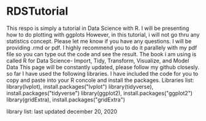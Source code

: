 # RDSTutorial
This respo is simply a tutorial in Data Science with R. 
I will be presenting how to do plotting with ggplots
However, in this tutorial, i will not go thru any statistics concept. 
Please let me know if you have any questions. 
I will be providing .rmd or pdf. I highly recommend you to do it parallely with my pdf file so you can type out the code and see the result. 
The book i am using is called R for Data Science- Import, Tidy, Transform, Visualize, and Model Data
This page will be constantly updated, please follow my github closesly. 
so far I have used the following libraries. I have included the code for you to copy and paste into your R concole and install the packages.
Libraries list:
library(lvplot), install.packages("lvplot")
library(tidyverse), install.packages("tidyverse")
library(ggplot2), install.packages("ggplot2")
library(gridExtra), install.packages("gridExtra")

library list: last updated december 20, 2020
